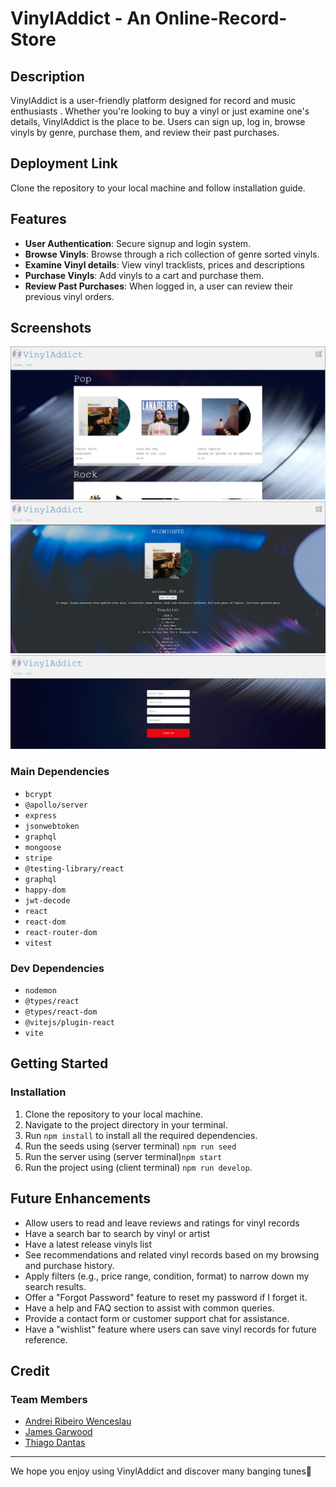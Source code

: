 # VinylAddict - An Online-Record-Store

## Description

VinylAddict is a user-friendly platform designed for record and music enthusiasts . Whether you're looking to buy a vinyl or just examine one's details, VinylAddict is the place to be. Users can sign up, log in, browse vinyls by genre, purchase them, and review their past purchases. 

## Deployment Link

Clone the repository to your local machine and follow installation guide.

## Features
- **User Authentication**: Secure signup and login system.
- **Browse Vinyls**: Browse through a rich collection of genre sorted vinyls.
- **Examine Vinyl details**: View vinyl tracklists, prices and descriptions
- **Purchase Vinyls**: Add vinyls to a cart and purchase them.
- **Review Past Purchases**: When logged in, a user can review their previous vinyl orders.

## Screenshots

![image](/client/public/images/vinyl-homepage-screenshot.png)
![image](/client/public/images/vinyl-detail-screenshot.png)
![image](/client/public/images/vinyl-signup-screenshot.png)

### Main Dependencies
- `bcrypt`
- `@apollo/server`
- `express`
- `jsonwebtoken`
- `graphql`
- `mongoose`
- `stripe`
- `@testing-library/react`
- `graphql`
- `happy-dom`
- `jwt-decode`
- `react`
- `react-dom`
- `react-router-dom`
- `vitest`

### Dev Dependencies
- `nodemon`
- `@types/react`
- `@types/react-dom`
- `@vitejs/plugin-react`
- `vite`

## Getting Started

### Installation
1. Clone the repository to your local machine.
2. Navigate to the project directory in your terminal.
3. Run `npm install` to install all the required dependencies.
4. Run the seeds using (server terminal) ```npm run seed```
5. Run the server using (server terminal)```npm start```
6. Run the project using (client terminal) ```npm run develop```.


## Future Enhancements
- Allow users to read and leave reviews and ratings for vinyl records
- Have a search bar to search by vinyl or artist 
- Have a latest release vinyls list
- See recommendations and related vinyl records based on my browsing and purchase history.
- Apply filters (e.g., price range, condition, format) to narrow down my search results.
- Offer a "Forgot Password" feature to reset my password if I forget it.
- Have a help and FAQ section to assist with common queries.
- Provide a contact form or customer support chat for assistance.
- Have a "wishlist" feature where users can save vinyl records for future reference.


## Credit

### Team Members
-  <a href="https://github.com/andrei-ribeiro-wenceslau">Andrei Ribeiro Wenceslau</a> 
- <a href="https://github.com/J-D-garwood">James Garwood</a>
- <a href="https://github.com/Dantas11">Thiago Dantas</a>

---

We hope you enjoy using VinylAddict and discover many banging tunes🎵
